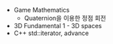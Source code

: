 * Game Mathematics
    * Quaternion을 이용한 정점 회전
* 3D Fundamental 1 - 3D spaces
* C++ std::iterator, advance
